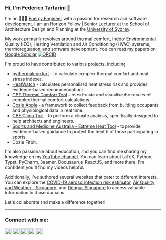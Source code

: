 ### Hi, I'm [Federico Tartarini][website] 👋

I'm an 👨‍💻🔬 [Energy Engineer](https://corsi.unibo.it/2cycle/EnergyEngineering) with a passion for research and software development. 
I am an Horizon Fellow | Senior Lecturer at the School of Architecture Design and Planning at the [University of Sydney]([https://www.berkeley.edu](https://www.sydney.edu.au/)). 

My work primarily revolves around thermal comfort, Indoor Environmental Quality (IEQ), Heating Ventilation and Air Conditioning (HVAC) systems, thermoregulation, and software development. You can read my papers on [Google Scholar](https://scholar.google.com/citations?user=QcamSPwAAAAJ&hl=en) [![ORCID](https://img.shields.io/static/v1?label=ORCID&message=0000-0002-8739-5062&color=green&style=flat-square&logo=orcid)](https://orcid.org/0000-0002-8739-5062)

I'm proud to have contributed to various projects, including: 
* [pythermalcomfort] - to calculate complex thermal comfort and heat stress indexes.
* [HeatWatch] - calculates personalised heat stress risk and provides evidence-based recommendations.
* [CBE Thermal Comfort Tool] - to calculate and visualise the results of complex thermal comfort calculations.
* [Cozie Apple] - a framework to collect feedback from building occupants and physiological data in real time.
* [CBE Clima Tool] - to perform a climate analysis, specifically designed to help architects and engineers.
* [Sports and Medicine Australia - Extreme Heat Tool] - to provide evidence-based guidance to protect the health of those participating in sports.
* [Cozie Fitbit].

I'm also passionate about education, and you can find me sharing my knowledge on my [YouTube channel].
You can learn about LaTeX, Python, Typst, PyCharm, Beamer, Docusaurus, ReactJS, and more there. 
I'm confident you'll find my videos helpful.

Additionally, I've authored several websites that cater to different interests. 
You can explore the [COVID-19 aerosol infection risk estimator], [Air Quality and Weather - Singapore], and [Dengue Singapore] to access valuable information in those domains.

Let's collaborate and make a difference together!

---
### Connect with me:

[<img align="left" alt="Federico Tartarini | website" width="22px" src="https://img.icons8.com/material-rounded/24/555555/user-male-circle.png" />][website]
[<img align="left" alt="Federico Tartarini | Google Scholar" width="22px" src="https://img.icons8.com/color/48/000000/google-scholar--v3.png" />][scholar]
[<img align="left" alt="Federico Tartarini | YouTube" width="22px" src="https://img.icons8.com/color/48/000000/youtube-play.png" />][youtube]
[<img align="left" alt="Federico Tartarini | Twitter" width="22px" src="https://img.icons8.com/color/50/000000/twitter--v1.png" />][twitter]
[<img align="left" alt="Federico Tartarini | LinkedIn" width="22px" src="https://img.icons8.com/color/48/000000/linkedin.png" />][linkedin]

<br />


[website]: https://federicotartarini.github.io
[scholar]: https://scholar.google.com/citations?user=QcamSPwAAAAJ&hl=en
[twitter]: https://twitter.com/FedericoTartar1
[youtube]: https://www.youtube.com/channel/UCRjhrVMfeAurqHm4BnTNgyw?view_as=subscriber
[linkedin]: https://www.linkedin.com/in/federico-tartarini-3991995b/
[pythermalcomfort]: https://pythermalcomfort.readthedocs.io/en/latest/readme.html
[CBE Thermal Comfort Tool]: https://comfort.cbe.berkeley.edu
[CBE Clima Tool]: https://clima.cbe.berkeley.edu/
[Air Quality and Weather - Singapore]: https://weathersg.com
[Cozie Apple]: https://cozie-apple.app
[Cozie Fitbit]: https://cozie.app
[Dengue Singapore]: https://dengue-singapore.netlify.app
[COVID-19 aerosol infection risk estimator]: https://covid-infection-risk.netlify.app
[buying me a coffe]: https://www.buymeacoffee.com/FedericoT
[YouTube channel]: https://www.youtube.com/channel/UCRjhrVMfeAurqHm4BnTNgyw
[Patreon]: https://www.patreon.com/federicotartarini
[sponsoring me on GitHub]: https://github.com/sponsors/FedericoTartarini
[Sports and Medicine Australia - Extreme Heat Tool]: https://sma-heat-policy.sydney.edu.au/
[HeatWatch]: https://heatwatch.sydney.edu.au/
